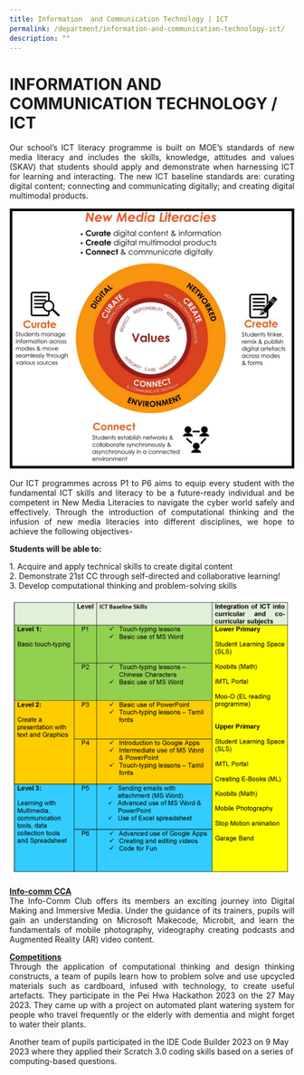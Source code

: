 ```yaml
---
title: Information  and Communication Technology | ICT
permalink: /department/information-and-communication-technology-ict/
description: ""
---
```

# INFORMATION AND COMMUNICATION TECHNOLOGY / ICT

<p align="justify">
Our school’s ICT literacy programme is built on MOE’s standards of new media literacy and includes the skills, knowledge, attitudes and values (SKAV) that students should apply and demonstrate when harnessing ICT for learning and interacting. The new ICT baseline standards are: curating digital content; connecting and communicating digitally; and creating digital multimodal products. </p>

<img src="/images/ict-framework.png">

<p align="justify">
Our ICT programmes across P1 to P6 aims to equip every student with the fundamental ICT skills and literacy to be a future-ready individual and be competent in New Media Literacies to navigate the cyber world safely and effectively. Through the introduction of computational thinking and the infusion of new media literacies into different disciplines, we hope to achieve the following objectives- </p>


 <strong>Students will be able to:</strong><br>
<p align="justify">
1. Acquire and apply technical skills to create digital content<br>
2. Demonstrate 21st CC through self-directed and collaborative learning!<br>
3. Develop computational thinking and problem-solving skills</p>
<img src="/images/ict-baseline-skills.png">

<p align="justify">
<u><strong>Info-comm CCA</strong></u><br>
The Info-Comm Club offers its members an exciting journey into Digital Making and Immersive Media. Under the guidance of its trainers, pupils will gain an understanding on Microsoft Makecode, Microbit, and learn the fundamentals of mobile photography, videography creating podcasts and Augmented Reality (AR) video content.</p>

<p align="justify">
<u><strong>Competitions</strong></u><br>
Through the application of computational thinking and design thinking constructs, a team of  pupils learn how to problem solve and use upcycled materials such as cardboard, infused with technology, to create useful artefacts. They participate in the Pei Hwa Hackathon 2023 on the 27 May 2023. They came up with a project on automated plant watering system for people who travel frequently or the elderly with dementia and might forget to water their plants.

Another team of pupils participated in the IDE Code Builder 2023 on 9 May 2023 where they applied their Scratch 3.0 coding skills based on a series of computing-based questions.</p>